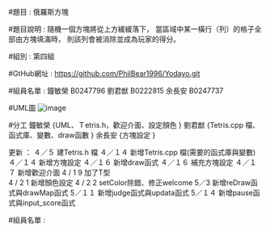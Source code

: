 #題目 : 俄羅斯方塊

#題目說明 : 
	隨機一個方塊將從上方緩緩落下，
	當區域中某一橫行（列）的格子全部由方塊填滿時，
	則該列會被消除並成為玩家的得分。
    
#組別 : 第四組

#GtHub網址 : 
	https://github.com/PhilBear1996/Yodayo.git

#組員名單 : 
    鐘敏榮 B0247796
    劉君猷 B0222815 
    余長安 B0247737
    
#UML圖 
    ![image](https://user-images.githubusercontent.com/101238831/163676192-fea0ba31-97b2-4915-8274-593e6493bd3b.png)

#分工
	鐘敏榮
	{UML、Ｔetris.h，歡迎介面、設定顏色
	}
	劉君猷 
	{Tetris.cpp 檔、函式庫、變數、draw函數
	}
	余長安
	{方塊設定
	} 
		

更新 ：
	４／５ 建Tetris.h 檔
  	４／１４ 新增Tetris.cpp 檔(需要的函式庫與變數)
	４／１４ 新增方塊設定
	４／１６ 新增draw函式
	４／１６ 補充方塊設定
	４／１７ 新增歡迎介面
	4 / 1 9 加了T型	
	4 / 2 1 新增顏色設定
	4 / 2 2 setColor除錯、修正welcome
	5／3 新增reDraw函式與drawMap函式
	5／１１ 新增judge函式與updata函式
	5／１４ 新增pause函式與input_score函式

#組員名單 : 

